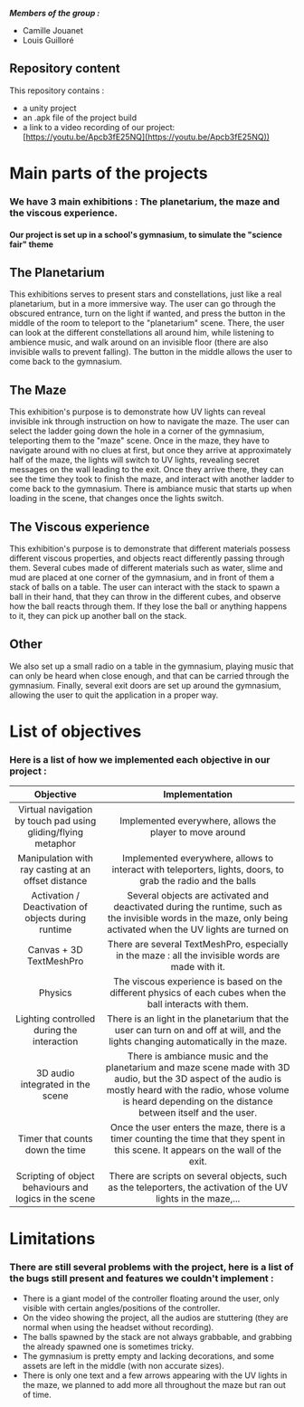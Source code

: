 ***Members of the group :***
- Camille Jouanet
- Louis Guilloré

## Repository content
This repository contains :
* a unity project
* an .apk file of the project build
* a link to a video recording of our project: [https://youtu.be/Apcb3fE25NQ](https://youtu.be/Apcb3fE25NQ))

# Main parts of the projects
### We have 3 main exhibitions : The planetarium, the maze and the viscous experience.
#### Our project is set up in a school's gymnasium, to simulate the "science fair" theme

## The Planetarium 
This exhibitions serves to present stars and constellations, just like a real planetarium, but in a more immersive way. The user can go through the obscured entrance, turn on the light if wanted, and press the button in the middle of the room to teleport to the "planetarium" scene. There, the user can look at the different constellations all around him, while listening to ambience music, and walk around on an invisible floor (there are also invisible walls to prevent falling). The button in the middle allows the user to come back to the gymnasium.

## The Maze
This exhibition's purpose is to demonstrate how UV lights can reveal invisible ink through instruction on how to navigate the maze. The user can select the ladder going down the hole in a corner of the gymnasium, teleporting them to the "maze" scene. Once in the maze, they have to navigate around with no clues at first, but once they arrive at approximately half of the maze, the lights will switch to UV lights, revealing secret messages on the wall leading to the exit. Once they arrive there, they can see the time they took to finish the maze, and interact with another ladder to come back to the gymnasium. There is ambiance music that starts up when loading in the scene, that changes once the lights switch.

## The Viscous experience
This exhibition's purpose is to demonstrate that different materials possess different viscous properties, and objects react differently passing through them. Several cubes made of different materials such as water, slime and mud are placed at one corner of the gymnasium, and in front of them a stack of balls on a table. The user can interact with the stack to spawn a ball in their hand, that they can throw in the different cubes, and observe how the ball reacts through them. If they lose the ball or anything happens to it, they can pick up another ball on the stack.

## Other
We also set up a small radio on a table in the gymnasium, playing music that can only be heard when close enough, and that can be carried through the gymnasium. Finally, several exit doors are set up around the gymnasium, allowing the user to quit the application in a proper way.

# List of objectives
### Here is a list of how we implemented each objective in our project : 

| Objective | Implementation |
| :---------------:|:---------------:|
| Virtual navigation by touch pad using gliding/flying metaphor | Implemented everywhere, allows the player to move around |
| Manipulation with ray casting at an offset distance | Implemented everywhere, allows to interact with teleporters, lights, doors, to grab the radio and the balls |
| Activation / Deactivation of objects during runtime | Several objects are activated and deactivated during the runtime, such as the invisible words in the maze, only being activated when the UV lights are turned on |
| Canvas + 3D TextMeshPro| There are several TextMeshPro, especially in the maze : all the invisible words are made with it. |
| Physics | The viscous experience is based on the different physics of each cubes when the ball interacts with them. |
| Lighting controlled during the interaction | There is an light in the planetarium that the user can turn on and off at will, and the lights changing automatically in the maze. |
| 3D audio integrated in the scene | There is ambiance music and the planetarium and maze scene made with 3D audio, but the 3D aspect of the audio is mostly heard with the radio, whose volume is heard depending on the distance between itself and the user. |
| Timer that counts down the time | Once the user enters the maze, there is a timer counting the time that they spent in this scene. It appears on the wall of the exit. |
| Scripting of object behaviours and logics in the scene | There are scripts on several objects, such as the teleporters, the activation of the UV lights in the maze,... |

# Limitations
### There are still several problems with the project, here is a list of the bugs still present and features we couldn't implement : 

- There is a giant model of the controller floating around the user, only visible with certain angles/positions of the controller.
- On the video showing the project, all the audios are stuttering (they are normal when using the headset without recording).
- The balls spawned by the stack are not always grabbable, and grabbing the already spawned one is sometimes tricky.
- The gymnasium is pretty empty and lacking decorations, and some assets are left in the middle (with non accurate sizes).
- There is only one text and a few arrows appearing with the UV lights in the maze, we planned to add more all throughout the maze but ran out of time.
